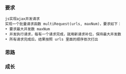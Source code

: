 ### 要求
```
js实现ajax并发请求
实现一个批量请求函数 multiRequest(urls, maxNum)，要求如下：
• 要求最大并发数 maxNum
• 并发执行请求，每有一个请求完成，就用新请求补位，保持最大并发数
• 所有请求完成后，结果按照 urls 里面的顺序依次打出
```

### 思路


### 成长